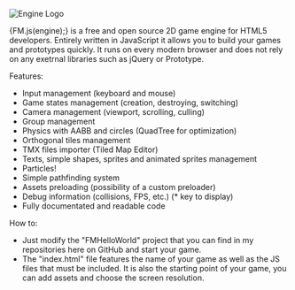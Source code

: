 ![Engine Logo](http://simonchauvin.com/wp-content/uploads/2012/08/fmjsengine_logo2.png)

{FM.js(engine);} is a free and open source 2D game engine for HTML5 developers.
Entirely written in JavaScript it allows you to build your games and prototypes quickly.
It runs on every modern browser and does not rely on any exetrnal libraries such as jQuery or Prototype.

Features:

- Input management (keyboard and mouse)
- Game states management (creation, destroying, switching)
- Camera management (viewport, scrolling, culling)
- Group management
- Physics with AABB and circles (QuadTree for optimization)
- Orthogonal tiles management
- TMX files importer (Tiled Map Editor)
- Texts, simple shapes, sprites and animated sprites management
- Particles!
- Simple pathfinding system
- Assets preloading (possibility of a custom preloader)
- Debug information (collisions, FPS, etc.) (* key to display)
- Fully documentated and readable code


How to:

- Just modify the "FMHelloWorld" project that you can find in my repositories here on GitHub and start your game.
- The "index.html" file features the name of your game as well as the JS files that must be included. It is also the 
starting point of your game, you can add assets and choose the screen resolution.

